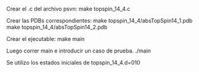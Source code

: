 Crear el .c del archivo psvn:
make topspin_14_4.c

Crear las PDBs correspondientes:
make topspin_14_4/absTopSpin14_1.pdb
make topspin_14_4/absTopSpin14_2.pdb

Crear el ejecutable:
make main

Luego correr main e introducir un caso de prueba.
./main 

Se utilizo los estados iniciales de topspin_14_4.d=010